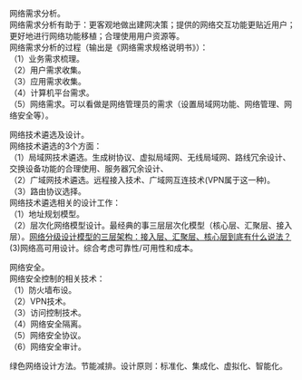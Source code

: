 网络需求分析。  
网络需求分析有助于：更客观地做出建网决策；提供的网络交互功能更贴近用户；更好地进行网络功能移植；合理使用用户资源等。  
网络需求分析的过程（输出是《网络需求规格说明书》）：  
（1）业务需求梳理。  
（2）用户需求收集。  
（3）应用需求收集。  
（4）计算机平台需求。  
（5）网络需求。可以看做是网络管理员的需求（设置局域网功能、网络管理、网络安全等）。  

网络技术遴选及设计。  
网络技术遴选的3个方面：  
（1）局域网技术遴选。生成树协议、虚拟局域网、无线局域网、路线冗余设计、交换设备功能的合理使用、服务器冗余设计、  
（2）广域网技术遴选。远程接入技术、广域网互连技术(VPN属于这一种)。  
（3）路由协议选择。  
网络技术遴选相关的设计工作：  
（1）地址规划模型。  
（2）层次化网络模型设计。最经典的事三层层次化模型（核心层、汇聚层、接入层）。[网络分级设计模型的三层架构：接入层、汇聚层、核心层到底有什么说法？](https://bbs.huaweicloud.com/blogs/399788)  
(3)网络高可用设计。综合考虑可靠性/可用性和成本。  

网络安全。  
网络安全控制的相关技术：  
（1）防火墙布设。  
（2）VPN技术。  
（3）访问控制技术。  
（4）网络安全隔离。  
（5）网络安全协议。  
（6）网络安全审计。  

绿色网络设计方法。节能减排。设计原则：标准化、集成化、虚拟化、智能化。
